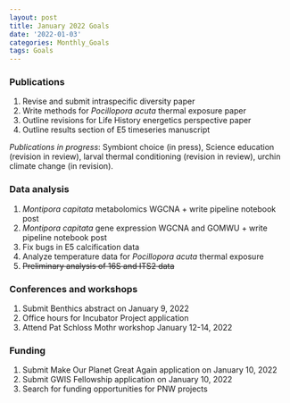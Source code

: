 ```yaml
---
layout: post
title: January 2022 Goals
date: '2022-01-03'
categories: Monthly_Goals
tags: Goals
---
```


### Publications 
1. Revise and submit intraspecific diversity paper   
2. Write methods for *Pocillopora acuta* thermal exposure paper 
3. Outline revisions for Life History energetics perspective paper  
4. Outline results section of E5 timeseries manuscript 

*Publications in progress*: Symbiont choice (in press), Science education (revision in review), larval thermal conditioning (revision in review), urchin climate change (in revision).    

### Data analysis    
1. *Montipora capitata* metabolomics WGCNA + write pipeline notebook post   
2. *Montipora capitata* gene expression WGCNA and GOMWU + write pipeline notebook post   
3. Fix bugs in E5 calcification data 
4. Analyze temperature data for *Pocillopora acuta* thermal exposure  
5. ~~Preliminary analysis of 16S and ITS2 data~~  

### Conferences and workshops  
1. Submit Benthics abstract on January 9, 2022  
2. Office hours for Incubator Project application  
3. Attend Pat Schloss Mothr workshop January 12-14, 2022  

### Funding  
1. Submit Make Our Planet Great Again application on January 10, 2022  
2. Submit GWIS Fellowship application on January 10, 2022  
3. Search for funding opportunities for PNW projects    

 